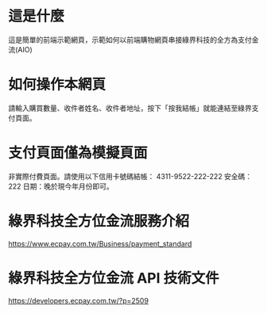 # 這是什麼

這是簡單的前端示範網頁，示範如何以前端購物網頁串接綠界科技的全方為支付金流(AIO)

# 如何操作本網頁

請輸入購買數量、收件者姓名、收件者地址，按下「按我結帳」就能連結至綠界支付頁面。

# 支付頁面僅為模擬頁面

非實際付費頁面。請使用以下信用卡號碼結帳：
4311-9522-222-222
安全碼：222
日期：晚於現今年月份即可。

# 綠界科技全方位金流服務介紹

https://www.ecpay.com.tw/Business/payment_standard

# 綠界科技全方位金流 API 技術文件

https://developers.ecpay.com.tw/?p=2509
